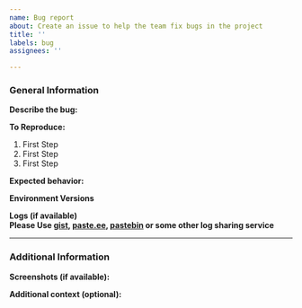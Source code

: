 ```yaml
---
name: Bug report
about: Create an issue to help the team fix bugs in the project
title: ''
labels: bug
assignees: ''

---
```


### General Information

**Describe the bug:**
<!-- A clear and concise description of what the bug is. -->

**To Reproduce:**
<!-- Chronological Steps to reproduce the bug in an ordered list -->
1. First Step
2. First Step
3. First Step

**Expected behavior:**
<!-- A clear and concise description of what you expected to happen. -->

**Environment Versions**
<!-- Please write specific version of software that may be related to this issue (avoid saying "the latest" of something) -->

**Logs (if available)**<br>
**Please Use [gist](https://gist.github.com), [paste.ee](https://paste.ee), [pastebin](https://pastebin.com) or some other log sharing service**


***

### Additional Information
**Screenshots (if available):**
<!-- If applicable, add screenshots to help explain your problem. -->

**Additional context (optional):**
<!-- Add any other context about the problem here. -->

<!-- Feel Free to delete these comments once you've filled in the template -->